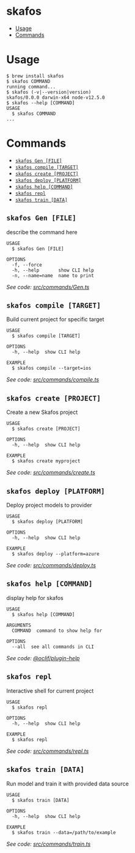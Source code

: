 skafos
======


<!-- toc -->
* [Usage](#usage)
* [Commands](#commands)
<!-- tocstop -->
# Usage
<!-- usage -->
```sh-session
$ brew install skafos
$ skafos COMMAND
running command...
$ skafos (-v|--version|version)
skafos/0.0.0 darwin-x64 node-v12.5.0
$ skafos --help [COMMAND]
USAGE
  $ skafos COMMAND
...
```
<!-- usagestop -->
# Commands
<!-- commands -->
* [`skafos Gen [FILE]`](#skafos-gen-file)
* [`skafos compile [TARGET]`](#skafos-compile-target)
* [`skafos create [PROJECT]`](#skafos-create-project)
* [`skafos deploy [PLATFORM]`](#skafos-deploy-platform)
* [`skafos help [COMMAND]`](#skafos-help-command)
* [`skafos repl`](#skafos-repl)
* [`skafos train [DATA]`](#skafos-train-data)

## `skafos Gen [FILE]`

describe the command here

```
USAGE
  $ skafos Gen [FILE]

OPTIONS
  -f, --force
  -h, --help       show CLI help
  -n, --name=name  name to print
```

_See code: [src/commands/Gen.ts](https://github.com/skafos/skafos/blob/v0.0.0/src/commands/Gen.ts)_

## `skafos compile [TARGET]`

Build current project for specific target

```
USAGE
  $ skafos compile [TARGET]

OPTIONS
  -h, --help  show CLI help

EXAMPLE
  $ skafos compile --target=ios
```

_See code: [src/commands/compile.ts](https://github.com/skafos/skafos/blob/v0.0.0/src/commands/compile.ts)_

## `skafos create [PROJECT]`

Create a new Skafos project

```
USAGE
  $ skafos create [PROJECT]

OPTIONS
  -h, --help  show CLI help

EXAMPLE
  $ skafos create myproject
```

_See code: [src/commands/create.ts](https://github.com/skafos/skafos/blob/v0.0.0/src/commands/create.ts)_

## `skafos deploy [PLATFORM]`

Deploy project models to provider

```
USAGE
  $ skafos deploy [PLATFORM]

OPTIONS
  -h, --help  show CLI help

EXAMPLE
  $ skafos deploy --platform=azure
```

_See code: [src/commands/deploy.ts](https://github.com/skafos/skafos/blob/v0.0.0/src/commands/deploy.ts)_

## `skafos help [COMMAND]`

display help for skafos

```
USAGE
  $ skafos help [COMMAND]

ARGUMENTS
  COMMAND  command to show help for

OPTIONS
  --all  see all commands in CLI
```

_See code: [@oclif/plugin-help](https://github.com/oclif/plugin-help/blob/v2.2.0/src/commands/help.ts)_

## `skafos repl`

Interactive shell for current project

```
USAGE
  $ skafos repl

OPTIONS
  -h, --help  show CLI help

EXAMPLE
  $ skafos repl
```

_See code: [src/commands/repl.ts](https://github.com/skafos/skafos/blob/v0.0.0/src/commands/repl.ts)_

## `skafos train [DATA]`

Run model and train it with provided data source

```
USAGE
  $ skafos train [DATA]

OPTIONS
  -h, --help  show CLI help

EXAMPLE
  $ skafos train --data=/path/to/example
```

_See code: [src/commands/train.ts](https://github.com/skafos/skafos/blob/v0.0.0/src/commands/train.ts)_
<!-- commandsstop -->

